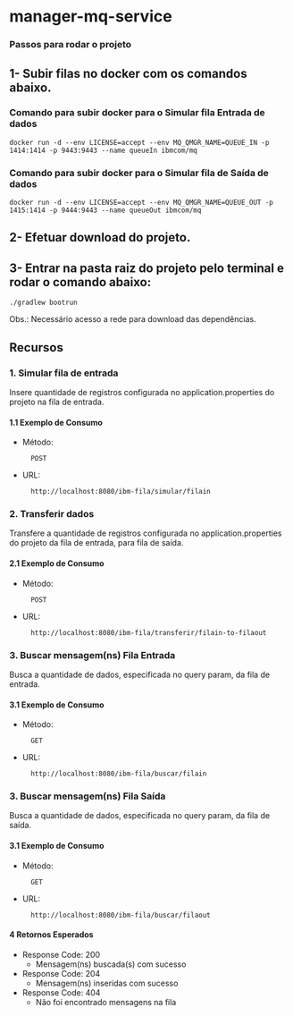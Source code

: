 # manager-mq-service

### Passos para rodar o projeto
## 1- Subir filas no docker com os comandos abaixo.
### Comando para subir docker para o Simular fila Entrada de dados
    docker run -d --env LICENSE=accept --env MQ_QMGR_NAME=QUEUE_IN -p 1414:1414 -p 9443:9443 --name queueIn ibmcom/mq

### Comando para subir docker para o Simular fila de Saída de dados
    docker run -d --env LICENSE=accept --env MQ_QMGR_NAME=QUEUE_OUT -p 1415:1414 -p 9444:9443 --name queueOut ibmcom/mq

## 2- Efetuar download do projeto.

## 3- Entrar na pasta raiz do projeto pelo terminal e rodar o comando abaixo:
    ./gradlew bootrun

Obs.: Necessário acesso a rede para download das dependências.

## Recursos

### 1. Simular fila de entrada

Insere quantidade de registros configurada no application.properties do projeto na fila de entrada.

#### 1.1 Exemplo de Consumo
* Método:
 
        POST
        
* URL:

        http://localhost:8080/ibm-fila/simular/filain
        
### 2. Transferir dados

Transfere a quantidade de registros configurada no application.properties do projeto da fila de entrada, para fila de saída.
        
#### 2.1 Exemplo de Consumo
* Método:

        POST
    
* URL:

        http://localhost:8080/ibm-fila/transferir/filain-to-filaout
        
### 3. Buscar mensagem(ns) Fila Entrada

Busca a quantidade de dados, especificada no query param, da fila de entrada.
        
#### 3.1 Exemplo de Consumo
* Método:

        GET
    
* URL:

        http://localhost:8080/ibm-fila/buscar/filain
        
### 3. Buscar mensagem(ns) Fila Saída

Busca a quantidade de dados, especificada no query param, da fila de saída.
        
#### 3.1 Exemplo de Consumo
* Método:

        GET
    
* URL:

        http://localhost:8080/ibm-fila/buscar/filaout
        
#### 4 Retornos Esperados

* Response Code: 200
    * Mensagem(ns) buscada(s) com sucesso
* Response Code: 204
    * Mensagem(ns) inseridas com sucesso
* Response Code: 404
    * Não foi encontrado mensagens na fila